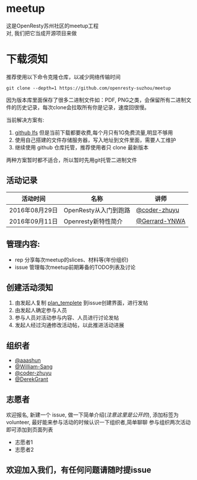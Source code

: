 # meetup

这是OpenResty苏州社区的meetup工程<br>
对, 我们把它当成开源项目来做


#  下载须知

推荐使用以下命令克隆仓库，以减少网络传输时间

    git clone --depth=1 https://github.com/openresty-suzhou/meetup

因为版本库里面保存了很多二进制文件如：PDF, PNG之类，会保留所有二进制文件的历史记录，每次clone会拉取所有你是记录，速度回很慢。

当前解决方案有:

1. [github lfs](https://git-lfs.github.com/) 但是当前下载都要收费,每个月只有1G免费流量,明显不够用
2. 使用自己搭建的文件存储服务器，写入地址到文件里面，需要人工维护
3. 继续使用 github 仓库托管，推荐使用者只 clone 最新版本

两种方案暂时都不适合，所以暂时先用git托管二进制文件

## 活动记录

活动时间        | 名称                  | 讲师
--------------- | -------------         | ---------------
2016年08月29日  | OpenResty从入门到跑路 | [@coder-zhuyu](https://github.com/coder-zhuyu)
2016年09月11日  | Openresty新特性简介   | [@Gerrard-YNWA](https://github.com/Gerrard-YNWA)

## 管理内容:

- rep 分享每次meetup的slices、材料等(年份组织)
- issue 管理每次meetup前期筹备的TODO列表及讨论

## 创建活动须知

1. 由发起人复制 [plan_templete](./plan_templete.md) 到issue创建界面，进行发帖
2. 由发起人确定参与人员
3. 参与人员对活动参与内容、人员进行讨论发帖
4. 发起人经过沟通修改活动帖，以此推进活动进展

## 组织者

- [@aaashun](https://github.com/aaashun)
- [@William-Sang](https://github.com/Willim-Sang)
- [@coder-zhuyu](https://github.com/coder-zhuyu)
- [@DerekGrant](https://github.com/DerekGrant)

## 志愿者

欢迎报名, 新建一个 issue, 做一下简单介绍(*注意这里是公开的*), 添加标签为 volunteer,
最好能来参与活动的时候认识一下组织者,简单聊聊
参与组织两次活动即可添加到页面列表

- 志愿者1
- 志愿者2

## 欢迎加入我们，有任何问题请随时提issue
